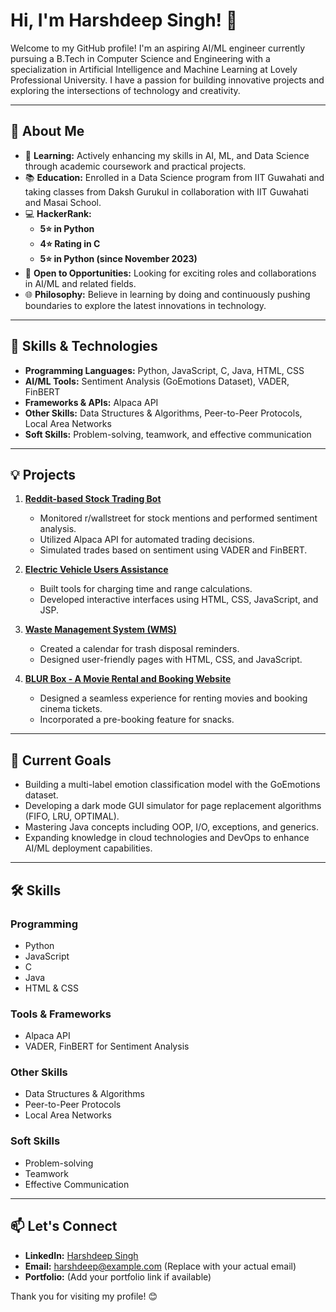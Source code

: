 # Hi, I'm Harshdeep Singh! 👋

Welcome to my GitHub profile! I'm an aspiring AI/ML engineer currently pursuing a B.Tech in Computer Science and Engineering with a specialization in Artificial Intelligence and Machine Learning at Lovely Professional University. I have a passion for building innovative projects and exploring the intersections of technology and creativity.

---

## 🌟 About Me
- 🧠 **Learning:** Actively enhancing my skills in AI, ML, and Data Science through academic coursework and practical projects.
- 📚 **Education:** Enrolled in a Data Science program from IIT Guwahati and taking classes from Daksh Gurukul in collaboration with IIT Guwahati and Masai School.
- 💻 **HackerRank:**
  - **5⭐ in Python**
  - **4⭐ Rating in C**
  - **5⭐ in Python (since November 2023)**
- 🤝 **Open to Opportunities:** Looking for exciting roles and collaborations in AI/ML and related fields.
- 🌐 **Philosophy:** Believe in learning by doing and continuously pushing boundaries to explore the latest innovations in technology.

---

## 🔧 Skills & Technologies
- **Programming Languages:** Python, JavaScript, C, Java, HTML, CSS
- **AI/ML Tools:** Sentiment Analysis (GoEmotions Dataset), VADER, FinBERT
- **Frameworks & APIs:** Alpaca API
- **Other Skills:** Data Structures & Algorithms, Peer-to-Peer Protocols, Local Area Networks
- **Soft Skills:** Problem-solving, teamwork, and effective communication

---

## 💡 Projects
1. **[Reddit-based Stock Trading Bot](#)**
   - Monitored r/wallstreet for stock mentions and performed sentiment analysis.
   - Utilized Alpaca API for automated trading decisions.
   - Simulated trades based on sentiment using VADER and FinBERT.

2. **[Electric Vehicle Users Assistance](#)**
   - Built tools for charging time and range calculations.
   - Developed interactive interfaces using HTML, CSS, JavaScript, and JSP.

3. **[Waste Management System (WMS)](#)**
   - Created a calendar for trash disposal reminders.
   - Designed user-friendly pages with HTML, CSS, and JavaScript.

4. **[BLUR Box - A Movie Rental and Booking Website](#)**
   - Designed a seamless experience for renting movies and booking cinema tickets.
   - Incorporated a pre-booking feature for snacks.

---

## 🎯 Current Goals
- Building a multi-label emotion classification model with the GoEmotions dataset.
- Developing a dark mode GUI simulator for page replacement algorithms (FIFO, LRU, OPTIMAL).
- Mastering Java concepts including OOP, I/O, exceptions, and generics.
- Expanding knowledge in cloud technologies and DevOps to enhance AI/ML deployment capabilities.

---

## 🛠️ Skills
### Programming
- Python
- JavaScript
- C
- Java
- HTML & CSS

### Tools & Frameworks
- Alpaca API
- VADER, FinBERT for Sentiment Analysis

### Other Skills
- Data Structures & Algorithms
- Peer-to-Peer Protocols
- Local Area Networks

### Soft Skills
- Problem-solving
- Teamwork
- Effective Communication

---

## 📫 Let's Connect
- **LinkedIn:** [Harshdeep Singh](https://linkedin.com/in/harshdeep-singh)
- **Email:** harshdeep@example.com (Replace with your actual email)
- **Portfolio:** (Add your portfolio link if available)

Thank you for visiting my profile! 😊
